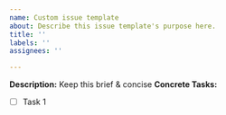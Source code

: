 ```yaml
---
name: Custom issue template
about: Describe this issue template's purpose here.
title: ''
labels: ''
assignees: ''

---
```


**Description:** Keep this brief & concise
**Concrete Tasks:**
- [ ] Task 1
